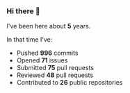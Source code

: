 ### Hi there 👋

I've been here about **5** years.

In that time I've:

- Pushed **996** commits
- Opened **71** issues
- Submitted **75** pull requests
- Reviewed **48** pull requests
- Contributed to **26** public repositories

<!-- ![My scrobbles](https://lastfm-recently-played.vercel.app/api?user=dotdub) -->

